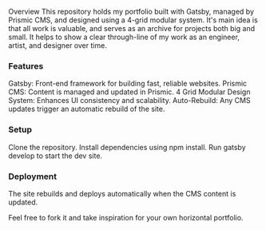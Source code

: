 Overview
This repository holds my portfolio built with Gatsby, managed by Prismic CMS, and designed using a 4-grid modular system.
It's main idea is that all work is valuable, and serves as an archive for projects both big and small. It helps to show a clear through-line of my work as an engineer, artist, and designer over time. 

### Features
Gatsby: Front-end framework for building fast, reliable websites.
Prismic CMS: Content is managed and updated in Prismic.
4 Grid Modular Design System: Enhances UI consistency and scalability.
Auto-Rebuild: Any CMS updates trigger an automatic rebuild of the site.

### Setup
Clone the repository.
Install dependencies using npm install.
Run gatsby develop to start the dev site.

### Deployment
The site rebuilds and deploys automatically when the CMS content is updated.

Feel free to fork it and take inspiration for your own horizontal portfolio. 
